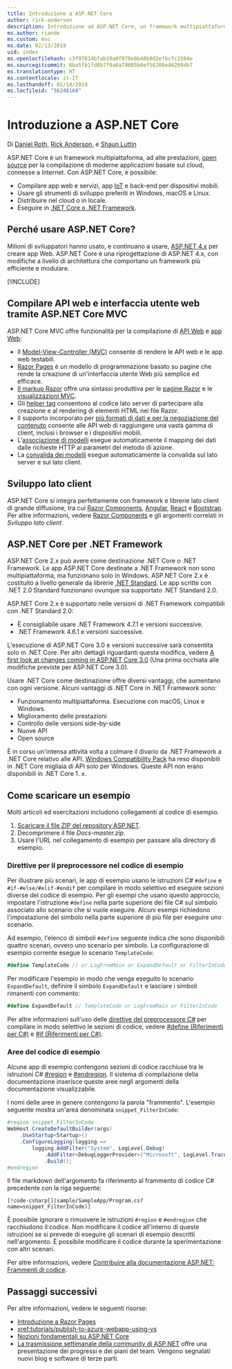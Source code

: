 ```yaml
---
title: Introduzione a ASP.NET Core
author: rick-anderson
description: Introduzione ad ASP.NET Core, un framework multipiattaforma, ad alte prestazioni, open source per la compilazione di applicazioni moderne basate sul cloud, connesse a Internet.
ms.author: riande
ms.custom: mvc
ms.date: 02/13/2019
uid: index
ms.openlocfilehash: c3f07814bfab19a0f070e0b48b0d2ef6cfc1594e
ms.sourcegitcommit: 6ba5fb1fd0b7f9a6a79085b0ef56206e462094b7
ms.translationtype: HT
ms.contentlocale: it-IT
ms.lasthandoff: 02/14/2019
ms.locfileid: "56248160"
---
```

# <a name="introduction-to-aspnet-core"></a>Introduzione a ASP.NET Core

Di [Daniel Roth](https://github.com/danroth27), [Rick Anderson](https://twitter.com/RickAndMSFT), e [Shaun Luttin](https://twitter.com/dicshaunary)

ASP.NET Core è un framework multipiattaforma, ad alte prestazioni, [open source](https://github.com/aspnet/home) per la compilazione di moderne applicazioni basate sul cloud, connesse a Internet. Con ASP.NET Core, è possibile:

* Compilare app web e servizi, app [IoT](https://www.microsoft.com/internet-of-things/) e back-end per dispositivi mobili.
* Usare gli strumenti di sviluppo preferiti in Windows, macOS e Linux.
* Distribuire nel cloud o in locale.
* Eseguire in [.NET Core o .NET Framework](/dotnet/articles/standard/choosing-core-framework-server).

## <a name="why-use-aspnet-core"></a>Perché usare ASP.NET Core?

Milioni di sviluppatori hanno usato, e continuano a usare, [ASP.NET 4.x](/aspnet/overview) per creare app Web. ASP.NET Core è una riprogettazione di ASP.NET 4.x, con modifiche a livello di architettura che comportano un framework più efficiente e modulare.

[!INCLUDE[](~/includes/benefits.md)]

## <a name="build-web-apis-and-web-ui-using-aspnet-core-mvc"></a>Compilare API web e interfaccia utente web tramite ASP.NET Core MVC

ASP.NET Core MVC offre funzionalità per la compilazione di [API Web](xref:tutorials/first-web-api) e [app Web](xref:tutorials/razor-pages/index):

* Il [Model-View-Controller (MVC)](xref:mvc/overview) consente di rendere le API web e le app web testabili.
* [Razor Pages](xref:razor-pages/index) è un modello di programmazione basato su pagine che rende la creazione di un'interfaccia utente Web più semplice ed efficace.
* [Il markup Razor](xref:mvc/views/razor) offre una sintassi produttiva per le [pagine Razor](xref:razor-pages/index) e le [visualizzazioni MVC](xref:mvc/views/overview).
* Gli [helper tag](xref:mvc/views/tag-helpers/intro) consentono al codice lato server di partecipare alla creazione e al rendering di elementi HTML nei file Razor.
* Il supporto incorporato per [più formati di dati e per la negoziazione del contenuto](xref:web-api/advanced/formatting) consente alle API web di raggiungere una vasta gamma di client, inclusi i browser e i dispositivi mobili.
* L'[associazione di modelli](xref:mvc/models/model-binding) esegue automaticamente il mapping dei dati dalle richieste HTTP ai parametri del metodo di azione.
* La [convalida dei modelli](xref:mvc/models/validation) esegue automaticamente la convalida sul lato server e sul lato client.

## <a name="client-side-development"></a>Sviluppo lato client

ASP.NET Core si integra perfettamente con framework e librerie lato client di grande diffusione, tra cui [Razor Components](xref:razor-components/index), [Angular](xref:spa/angular), [React](xref:spa/react) e [Bootstrap](https://getbootstrap.com/). Per altre informazioni, vedere [Razor Components](xref:razor-components/index) e gli argomenti correlati in *Sviluppo lato client*.

<a name="target-framework"></a>

## <a name="aspnet-core-targeting-net-framework"></a>ASP.NET Core per .NET Framework

ASP.NET Core 2.x può avere come destinazione .NET Core o .NET Framework. Le app ASP.NET Core destinate a .NET Framework non sono multipiattaforma, ma funzionano solo in Windows. ASP.NET Core 2.x è costituito a livello generale da librerie [.NET Standard](/dotnet/standard/net-standard). Le app scritte con .NET 2.0 Standard funzionano ovunque sia supportato .NET Standard 2.0.

ASP.NET Core 2.x è supportato nelle versioni di .NET Framework compatibili con .NET Standard 2.0:

* È consigliabile usare .NET Framework 4.7.1 e versioni successive.
* .NET Framework 4.6.1 e versioni successive.

L'esecuzione di ASP.NET Core 3.0 e versioni successive sarà consentita solo in .NET Core. Per altri dettagli riguardanti questa modifica, vedere [A first look at changes coming in ASP.NET Core 3.0](https://blogs.msdn.microsoft.com/webdev/2018/10/29/a-first-look-at-changes-coming-in-asp-net-core-3-0/) (Una prima occhiata alle modifiche previste per ASP.NET Core 3.0).

Usare .NET Core come destinazione offre diversi vantaggi, che aumentano con ogni versione. Alcuni vantaggi di .NET Core in .NET Framework sono:

* Funzionamento multipiattaforma. Esecuzione con macOS, Linux e Windows.
* Miglioramento delle prestazioni
* Controllo delle versioni side-by-side
* Nuove API
* Open source

È in corso un'intensa attività volta a colmare il divario da .NET Framework a .NET Core relativo alle API. [Windows Compatibility Pack](/dotnet/core/porting/windows-compat-pack) ha reso disponibili in .NET Core migliaia di API solo per Windows. Queste API non erano disponibili in .NET Core 1. x.

## <a name="how-to-download-a-sample"></a>Come scaricare un esempio

Molti articoli ed esercitazioni includono collegamenti al codice di esempio.

1. [Scaricare il file ZIP del repository ASP.NET](https://codeload.github.com/aspnet/Docs/zip/master).
1. Decomprimere il file *Docs-master.zip*.
1. Usare l'URL nel collegamento di esempio per passare alla directory di esempio.

### <a name="preprocessor-directives-in-sample-code"></a>Direttive per il preprocessore nel codice di esempio

Per illustrare più scenari, le app di esempio usano le istruzioni C# `#define` e `#if-#else/#elif-#endif` per compilare in modo selettivo ed eseguire sezioni diverse del codice di esempio. Per gli esempi che usano questo approccio, impostare l'istruzione `#define` nella parte superiore dei file C# sul simbolo associato allo scenario che si vuole eseguire. Alcuni esempi richiedono l'impostazione del simbolo nella parte superiore di più file per eseguire uno scenario.

Ad esempio, l'elenco di simboli `#define` seguente indica che sono disponibili quattro scenari, ovvero uno scenario per simbolo. La configurazione di esempio corrente esegue lo scenario `TemplateCode`:

```csharp
#define TemplateCode // or LogFromMain or ExpandDefault or FilterInCode
```

Per modificare l'esempio in modo che venga eseguito lo scenario `ExpandDefault`, definire il simbolo `ExpandDefault` e lasciare i simboli rimanenti con commento:

```csharp
#define ExpandDefault // TemplateCode or LogFromMain or FilterInCode
```

Per altre informazioni sull'uso delle [direttive del preprocessore C#](/dotnet/csharp/language-reference/preprocessor-directives/) per compilare in modo selettivo le sezioni di codice, vedere [#define (Riferimenti per C#)](/dotnet/csharp/language-reference/preprocessor-directives/preprocessor-define) e [#if (Riferimenti per C#)](/dotnet/csharp/language-reference/preprocessor-directives/preprocessor-if).

### <a name="regions-in-sample-code"></a>Aree del codice di esempio

Alcune app di esempio contengono sezioni di codice racchiuse tra le istruzioni C# [#region](/dotnet/csharp/language-reference/preprocessor-directives/preprocessor-region) e [#endregion](/dotnet/csharp/language-reference/preprocessor-directives/preprocessor-endregion). Il sistema di compilazione della documentazione inserisce queste aree negli argomenti della documentazione visualizzabile.  

I nomi delle aree in genere contengono la parola "frammento". L'esempio seguente mostra un'area denominata `snippet_FilterInCode`:

```csharp
#region snippet_FilterInCode
WebHost.CreateDefaultBuilder(args)
    .UseStartup<Startup>()
    .ConfigureLogging(logging =>
        logging.AddFilter("System", LogLevel.Debug)
            .AddFilter<DebugLoggerProvider>("Microsoft", LogLevel.Trace))
            .Build();
#endregion
```

Il file markdown dell'argomento fa riferimento al frammento di codice C# precedente con la riga seguente:

```
[!code-csharp[](sample/SampleApp/Program.cs?name=snippet_FilterInCode)]
```

È possibile ignorare o rimuovere le istruzioni `#region` e `#endregion` che racchiudono il codice. Non modificare il codice all'interno di queste istruzioni se si prevede di eseguire gli scenari di esempio descritti nell'argomento. È possibile modificare il codice durante la sperimentazione con altri scenari.

Per altre informazioni, vedere [Contribuire alla documentazione ASP.NET: Frammenti di codice](https://github.com/aspnet/Docs/blob/master/CONTRIBUTING.md#code-snippets).

## <a name="next-steps"></a>Passaggi successivi

Per altre informazioni, vedere le seguenti risorse:

* [Introduzione a Razor Pages](xref:tutorials/razor-pages/razor-pages-start)
* <xref:tutorials/publish-to-azure-webapp-using-vs>
* [Nozioni fondamentali su ASP.NET Core](xref:fundamentals/index)
* [La trasmissione settimanale della community di ASP.NET](https://live.asp.net/) offre una presentazione dei progressi e dei piani del team. Vengono segnalati nuovi blog e software di terze parti.
